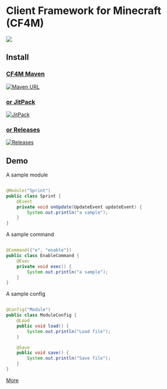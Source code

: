# Client Framework for Minecraft (CF4M)

[![](https://cf4m.github.io/hero.png)]("https://cf4m.github.io")

## Install

### [CF4M Maven](https://cf4m.github.io/maven)

[![Maven URL](https://img.shields.io/maven-metadata/v?metadataUrl=https%3A%2F%2Fmaven.enaium.cn%2Fcn%2Fenaium%2Fcf4m%2Fcf4m%2Fmaven-metadata.xml&style=flat-square)](https://maven.enaium.cn)

### [or JitPack](https://jitpack.io/#cf4m/cf4m)

[![JitPack](https://img.shields.io/jitpack/v/github/cf4m/cf4m?style=flat-square)](https://jitpack.io/#cf4m/cf4m)

### [or Releases](https://github.com/cf4m/cf4m/releases)

[![Releases](https://img.shields.io/github/v/release/cf4m/cf4m?style=flat-square)](https://github.com/cf4m/cf4m/releases)

## Demo

A sample module

```java

@Module("Sprint")
public class Sprint {
    @Event
    private void onUpdate(UpdateEvent updateEvent) {
        System.out.println("a sample");
    }
}
```

A sample command

```java

@Command({"e", "enable"})
public class EnableCommand {
    @Exec
    private void exec() {
        System.out.println("a sample");
    }
}
```

A sample config

```java

@Config("Module")
public class ModuleConfig {
    @Load
    public void load() {
        System.out.println("Load file");
    }

    @Save
    public void save() {
        System.out.println("Save file");
    }
}
```

[More](https://cf4m.enaium.cn)